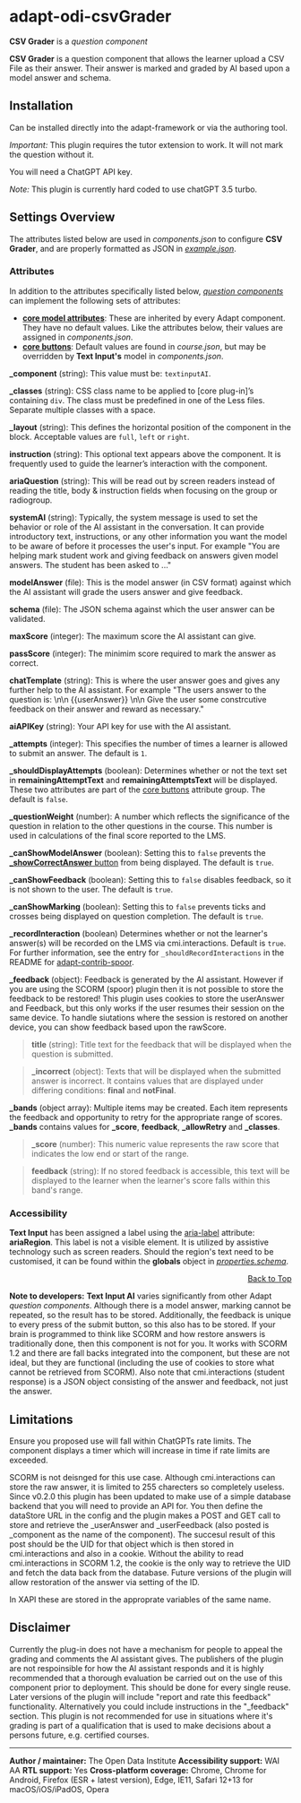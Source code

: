 # adapt-odi-csvGrader

**CSV Grader** is a *question component*

**CSV Grader** is a question component that allows the learner upload a CSV File as their answer. Their answer is marked and graded by AI based upon a model answer and schema.

## Installation

Can be installed directly into the adapt-framework or via the authoring tool.

*Important:* This plugin requires the tutor extension to work. It will not mark the question without it.

You will need a ChatGPT API key.

*Note:* This plugin is currently hard coded to use chatGPT 3.5 turbo.

## Settings Overview

The attributes listed below are used in *components.json* to configure **CSV Grader**, and are properly formatted as JSON in [*example.json*](https://github.com/theodi/adapt-odi-csvGrader/blob/master/example.json).

### Attributes

In addition to the attributes specifically listed below, [*question components*](https://github.com/adaptlearning/adapt_framework/wiki/Core-Plug-ins-in-the-Adapt-Learning-Framework#question-components) can implement the following sets of attributes:
+ [**core model attributes**](https://github.com/adaptlearning/adapt_framework/wiki/Core-model-attributes): These are inherited by every Adapt component. They have no default values. Like the attributes below, their values are assigned in *components.json*.
+ [**core buttons**](https://github.com/adaptlearning/adapt_framework/wiki/Core-Buttons): Default values are found in *course.json*, but may be overridden by **Text Input's** model in *components.json*.

**\_component** (string): This value must be: `textinputAI`.

**\_classes** (string): CSS class name to be applied to [core plug-in]’s containing `div`. The class must be predefined in one of the Less files. Separate multiple classes with a space.

**\_layout** (string): This defines the horizontal position of the component in the block. Acceptable values are `full`, `left` or `right`.

**instruction** (string): This optional text appears above the component. It is frequently used to
guide the learner’s interaction with the component.

**ariaQuestion** (string): This will be read out by screen readers instead of reading the title, body & instruction fields when focusing on the group or radiogroup.

**systemAI** (string): Typically, the system message is used to set the behavior or role of the AI assistant in the conversation. It can provide introductory text, instructions, or any other information you want the model to be aware of before it processes the user's input. For example "You are helping mark student work and giving feedback on answers given model answers. The student has been asked to ..."

**modelAnswer** (file): This is the model answer (in CSV format) against which the AI assistant will grade the users answer and give feedback.

**schema** (file): The JSON schema against which the user answer can be validated.

**maxScore** (integer): The maximum score the AI assistant can give.

**passScore** (integer): The minimim score required to mark the answer as correct.

**chatTemplate** (string): This is where the user answer goes and gives any further help to the AI assistant. For example "The users answer to the question is: \n\n {{userAnswer}} \n\n Give the user some constrcutive feedback on their answer and reward as necessary."

**aiAPIKey** (string): Your API key for use with the AI assistant.

**\_attempts** (integer): This specifies the number of times a learner is allowed to submit an answer. The default is `1`.

**\_shouldDisplayAttempts** (boolean): Determines whether or not the text set in **remainingAttemptText** and **remainingAttemptsText** will be displayed. These two attributes are part of the [core buttons](https://github.com/adaptlearning/adapt_framework/wiki/Core-Buttons) attribute group. The default is `false`.

**\_questionWeight** (number): A number which reflects the significance of the question in relation to the other questions in the course. This number is used in calculations of the final score reported to the LMS.

**\_canShowModelAnswer** (boolean): Setting this to `false` prevents the [**_showCorrectAnswer** button](https://github.com/adaptlearning/adapt_framework/wiki/Core-Buttons) from being displayed. The default is `true`.

**\_canShowFeedback** (boolean): Setting this to `false` disables feedback, so it is not shown to the user. The default is `true`.

**\_canShowMarking** (boolean): Setting this to `false` prevents ticks and crosses being displayed on question completion. The default is `true`.

**\_recordInteraction** (boolean) Determines whether or not the learner's answer(s) will be recorded on the LMS via cmi.interactions. Default is `true`. For further information, see the entry for `_shouldRecordInteractions` in the README for [adapt-contrib-spoor](https://github.com/adaptlearning/adapt-contrib-spoor).

**\_feedback** (object): Feedback is generated by the AI assistant. However if you are using the SCORM (spoor) plugin then it is not possible to store the feedback to be restored! This plugin uses cookies to store the userAnswer and Feedback, but this only works if the user resumes their session on the same device. To handle siutations where the session is restored on another device, you can show feedback based upon the rawScore. 

>**title** (string): Title text for the feedback that will be displayed when the question is submitted.

>**\_incorrect** (object): Texts that will be displayed when the submitted answer is incorrect. It contains values that are displayed under differing conditions: **final** and **notFinal**.

**\_bands** (object array): Multiple items may be created. Each item represents the feedback and opportunity to retry for the appropriate range of scores. **\_bands** contains values for **\_score**, **feedback**, **\_allowRetry** and **\_classes**.

>**\_score** (number):  This numeric value represents the raw score that indicates the low end or start of the range. 

>**feedback** (string): If no stored feedback is accessible, this text will be displayed to the learner when the learner's score falls within this band's range. 

### Accessibility
**Text Input** has been assigned a label using the [aria-label](https://github.com/adaptlearning/adapt_framework/wiki/Aria-Labels) attribute: **ariaRegion**. This label is not a visible element. It is utilized by assistive technology such as screen readers. Should the region's text need to be customised, it can be found within the **globals** object in [*properties.schema*](https://github.com/adaptlearning/adapt-contrib-textInput/blob/master/properties.schema).
<div float align=right><a href="#top">Back to Top</a></div>

**Note to developers:**
**Text Input AI** varies significantly from other Adapt *question components*. Although there is a model answer, marking cannot be repeated, so the result has to be stored. Additionally, the feedback is unique to every press of the submit button, so this also has to be stored. If your brain is programmed to think like SCORM and how restore answers is traditionally done, then this component is not for you. It works with SCORM 1.2 and there are fall backs integrated into the component, but these are not ideal, but they are functional (including the use of cookies to store what cannot be retrieved from SCORM). Also note that cmi.interactions (student response) is a JSON object consisting of the answer and feedback, not just the answer.

## Limitations

Ensure you proposed use will fall within ChatGPTs rate limits. The component displays a timer which will increase in time if rate limits are exceeded. 

SCORM is not deisnged for this use case. Although cmi.interactions can store the raw answer, it is limited to 255 charecters so completely useless. Since v0.2.0 this plugin has been updated to make use of a simple database backend that you will need to provide an API for. You then define the dataStore URL in the config and the plugin makes a POST and GET call to store and retrieve the _userAnswer and _userFeedback (also posted is _component as the name of the component). The succesul result of this post should be the UID for that object which is then stored in cmi.interactions and also in a cookie. Without the ability to read cmi.interactions in SCORM 1.2, the cookie is the only way to retrieve the UID and fetch the data back from the database. Future versions of the plugin will allow restoration of the answer via setting of the ID. 

In XAPI these are stored in the approprate variables of the same name.

## Disclaimer

Currently the plug-in does not have a mechanism for people to appeal the grading and comments the AI assistant gives. The publishers of the plugin are not respoinsible for how the AI assistant responds and it is highly recommended that a thorough evaluation be carried out on the use of this component prior to deployment. This should be done for every single reuse. Later versions of the plugin will include "report and rate this feedback" functionality. Alternatively you could include instructions in the "\_feedback" section. This plugin is not recommended for use in situations where it's grading is part of a qualification that is used to make decisions about a persons future, e.g. certified courses.

----------------------------
**Author / maintainer:** The Open Data Institute
**Accessibility support:** WAI AA
**RTL support:** Yes
**Cross-platform coverage:** Chrome, Chrome for Android, Firefox (ESR + latest version), Edge, IE11, Safari 12+13 for macOS/iOS/iPadOS, Opera
